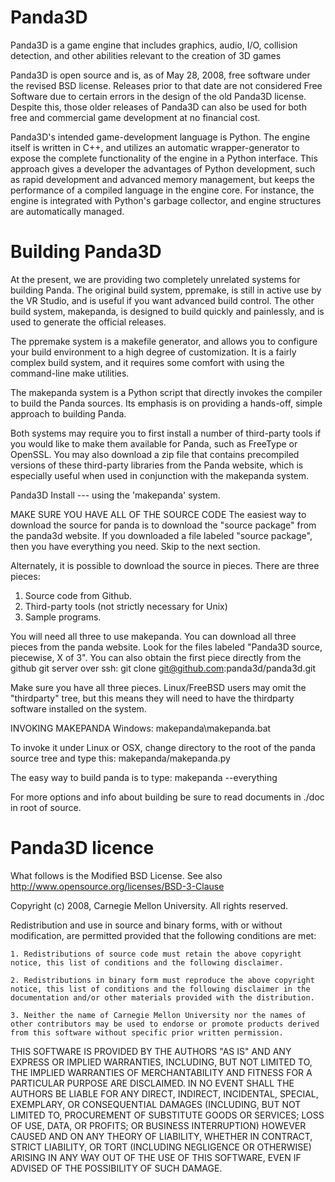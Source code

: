 Panda3D
=======

Panda3D is a game engine that includes graphics, audio, I/O, collision detection, and other abilities relevant to the creation of 3D games

Panda3D is open source and is, as of May 28, 2008, free software under the revised BSD license. Releases prior to that date are not considered Free Software due to certain errors in the design of the old Panda3D license. Despite this, those older releases of Panda3D can also be used for both free and commercial game development at no financial cost.

Panda3D's intended game-development language is Python. The engine itself is written in C++, and utilizes an automatic wrapper-generator to expose the complete functionality of the engine in a Python interface. This approach gives a developer the advantages of Python development, such as rapid development and advanced memory management, but keeps the performance of a compiled language in the engine core. For instance, the engine is integrated with Python's garbage collector, and engine structures are automatically managed.

Building Panda3D
=======

At the present, we are providing two completely unrelated systems for
building Panda.  The original build system, ppremake, is still in
active use by the VR Studio, and is useful if you want advanced build
control. The other build system, makepanda, is designed to build
quickly and painlessly, and is used to generate the official releases.

The ppremake system is a makefile generator, and allows you to
configure your build environment to a high degree of customization.
It is a fairly complex build system, and it requires some comfort with
using the command-line make utilities.

The makepanda system is a Python script that directly invokes the
compiler to build the Panda sources.  Its emphasis is on providing a
hands-off, simple approach to building Panda.

Both systems may require you to first install a number of third-party
tools if you would like to make them available for Panda, such as
FreeType or OpenSSL.  You may also download a zip file that contains
precompiled versions of these third-party libraries from the Panda
website, which is especially useful when used in conjunction with the
makepanda system.

Panda3D Install --- using the 'makepanda' system.

MAKE SURE YOU HAVE ALL OF THE SOURCE CODE
The easiest way to download the source for panda is to download the
"source package" from the panda3d website. If you downloaded a file
labeled "source package", then you have everything you need. Skip to
the next section.

Alternately, it is possible to download the source in pieces. There
are three pieces:
1. Source code from Github.
2. Third-party tools (not strictly necessary for Unix)
3. Sample programs.

You will need all three to use makepanda. You can download all three
pieces from the panda website. Look for the files labeled "Panda3D
source, piecewise, X of 3". You can also obtain the first piece
directly from the github git server over ssh: git clone git@github.com:panda3d/panda3d.git

Make sure you have all three pieces. 
Linux/FreeBSD users may omit the "thirdparty" tree, but this means
they will need to have the thirdparty software installed on the system.

INVOKING MAKEPANDA
Windows:
makepanda\makepanda.bat

To invoke it under Linux or OSX, change directory to the root of
the panda source tree and type this:
makepanda/makepanda.py


The easy way to build panda is to type:
makepanda --everything

For more options and info about building be sure to read documents in ./doc in root of source.

Panda3D licence
=======



What follows is the Modified BSD License. See also http://www.opensource.org/licenses/BSD-3-Clause

Copyright (c) 2008, Carnegie Mellon University. All rights reserved.

Redistribution and use in source and binary forms, with or without modification, are permitted provided that the following conditions are met:

    1. Redistributions of source code must retain the above copyright notice, this list of conditions and the following disclaimer.

    2. Redistributions in binary form must reproduce the above copyright notice, this list of conditions and the following disclaimer in the documentation and/or other materials provided with the distribution.

    3. Neither the name of Carnegie Mellon University nor the names of other contributors may be used to endorse or promote products derived from this software without specific prior written permission.

THIS SOFTWARE IS PROVIDED BY THE AUTHORS "AS IS" AND ANY EXPRESS OR IMPLIED WARRANTIES, INCLUDING, BUT NOT LIMITED TO, THE IMPLIED WARRANTIES OF MERCHANTABILITY AND FITNESS FOR A PARTICULAR PURPOSE ARE DISCLAIMED. IN NO EVENT SHALL THE AUTHORS BE LIABLE FOR ANY DIRECT, INDIRECT, INCIDENTAL, SPECIAL, EXEMPLARY, OR CONSEQUENTIAL DAMAGES (INCLUDING, BUT NOT LIMITED TO, PROCUREMENT OF SUBSTITUTE GOODS OR SERVICES; LOSS OF USE, DATA, OR PROFITS; OR BUSINESS INTERRUPTION) HOWEVER CAUSED AND ON ANY THEORY OF LIABILITY, WHETHER IN CONTRACT, STRICT LIABILITY, OR TORT (INCLUDING NEGLIGENCE OR OTHERWISE) ARISING IN ANY WAY OUT OF THE USE OF THIS SOFTWARE, EVEN IF ADVISED OF THE POSSIBILITY OF SUCH DAMAGE.

